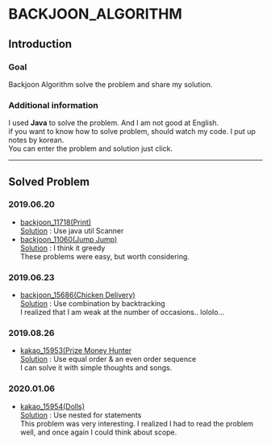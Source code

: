 # BACKJOON_ALGORITHM
## Introduction
### Goal
Backjoon Algorithm solve the problem and share my solution.  
### Additional information
I used **Java** to solve the problem. And I am not good at English.  
if you want to know how to solve problem, should watch my code. I put up notes by korean.  
You can enter the problem and solution just click.  

------------------------------------------------------------------
## Solved Problem
### 2019.06.20  
- [backjoon_11718(Print)](https://www.acmicpc.net/problem/11718)   
[Solution](backjoon_11718/src/backjoon_11718/Main.java) : Use java util Scanner  
- [backjoon_11060(Jump Jump)](https://www.acmicpc.net/problem/11060)  
[Solution](backjoon_11060/src/backjoon_11060/Main.java) : I think it greedy  
These problems were easy, but worth considering.  

### 2019.06.23  
- [backjoon_15686(Chicken Delivery)](https://www.acmicpc.net/problem/15686)  
[Solution](backjoon_15686/src/backjoon_15686/Main.java) : Use combination by backtracking  
I realized that I am weak at the number of occasions.. lololo...

### 2019.08.26   
- [kakao_15953(Prize Money Hunter](https://www.acmicpc.net/problem/15953)  
[Solution](kakao_15953/src/kakao_15953/Main.java) : Use equal order & an even order sequence  
I can solve it with simple thoughts and songs.  

### 2020.01.06
- [kakao_15954(Dolls)](](https://www.acmicpc.net/problem/15984))  
[Solution](kakao_15954/src/kakao_15954/Main.java) : Use nested for statements  
This problem was very interesting. I realized I had to read the problem well, and once again I could think about scope.  
